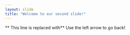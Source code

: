 ```yaml
---
layout: slide
title: "Welcome to our second slide!"
---
```

** This line is replaced with**
Use the left arrow to go back!
